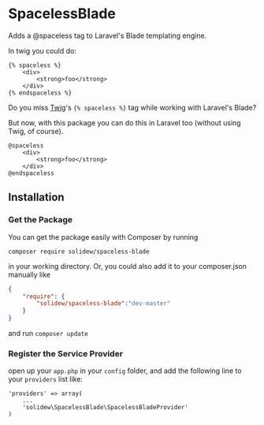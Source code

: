 # SpacelessBlade
Adds a @spaceless tag to Laravel's Blade templating engine.

In twig you could do:
```twig
{% spaceless %}
    <div>
        <strong>foo</strong>
    </div>
{% endspaceless %}
```

Do you miss [Twig](http://twig.sensiolabs.org/doc/tags/spaceless.html)'s 
`{% spaceless %}` tag while working with Laravel's Blade?

But now, with this package you can do this in Laravel too (without using Twig, of course).

```blade
@spaceless
    <div>
        <strong>foo</strong>
    </div>
@endspaceless
```

## Installation
### Get the Package
You can get the package easily with Composer by running
```
composer require solidew/spaceless-blade
```
in your working directory. Or, you could also add it to your composer.json manually like
```JSON
{
    "require": {
        "solidew/spaceless-blade":"dev-master"
    }
}
```
and run `composer update`

### Register the Service Provider
open up your `app.php` in your `config` folder, and add the following line to
your `providers` list like:

```
'providers' => array(
    ...
    'solidew\SpacelessBlade\SpacelessBladeProvider'
)
```